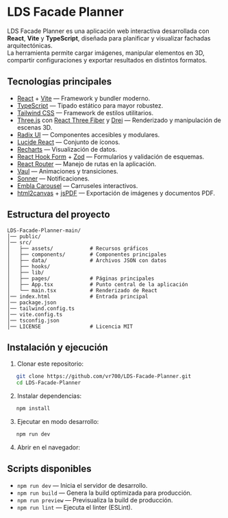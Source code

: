 
# LDS Facade Planner

LDS Facade Planner es una aplicación web interactiva desarrollada con **React**, **Vite** y **TypeScript**, diseñada para planificar y visualizar fachadas arquitectónicas.  
La herramienta permite cargar imágenes, manipular elementos en 3D, compartir configuraciones y exportar resultados en distintos formatos.

## Tecnologías principales

- [React](https://reactjs.org/) + [Vite](https://vitejs.dev/) — Framework y bundler moderno.
- [TypeScript](https://www.typescriptlang.org/) — Tipado estático para mayor robustez.
- [Tailwind CSS](https://tailwindcss.com/) — Framework de estilos utilitarios.
- [Three.js](https://threejs.org/) con [React Three Fiber](https://docs.pmnd.rs/react-three-fiber/getting-started/introduction) y [Drei](https://github.com/pmndrs/drei) — Renderizado y manipulación de escenas 3D.
- [Radix UI](https://www.radix-ui.com/) — Componentes accesibles y modulares.
- [Lucide React](https://lucide.dev/) — Conjunto de íconos.
- [Recharts](https://recharts.org/) — Visualización de datos.
- [React Hook Form](https://react-hook-form.com/) + [Zod](https://zod.dev/) — Formularios y validación de esquemas.
- [React Router](https://reactrouter.com/) — Manejo de rutas en la aplicación.
- [Vaul](https://vaul.emilkowal.ski/) — Animaciones y transiciones.
- [Sonner](https://sonner.emilkowal.ski/) — Notificaciones.
- [Embla Carousel](https://www.embla-carousel.com/) — Carruseles interactivos.
- [html2canvas](https://html2canvas.hertzen.com/) + [jsPDF](https://github.com/parallax/jsPDF) — Exportación de imágenes y documentos PDF.

## Estructura del proyecto
```
LDS-Facade-Planner-main/
│── public/               
│── src/
│   ├── assets/            # Recursos gráficos
│   ├── components/        # Componentes principales
│   ├── data/              # Archivos JSON con datos
│   ├── hooks/             
│   ├── lib/               
│   ├── pages/             # Páginas principales 
│   ├── App.tsx            # Punto central de la aplicación
│   └── main.tsx           # Renderizado de React
│── index.html             # Entrada principal
│── package.json           
│── tailwind.config.ts     
│── vite.config.ts         
│── tsconfig.json          
│── LICENSE                # Licencia MIT
```


## Instalación y ejecución

1. Clonar este repositorio:
```bash
   git clone https://github.com/vr700/LDS-Facade-Planner.git
   cd LDS-Facade-Planner
```

2. Instalar dependencias:
```bash
   npm install
```

3. Ejecutar en modo desarrollo:
```bash
   npm run dev
```

4. Abrir en el navegador:

## Scripts disponibles
* `npm run dev` — Inicia el servidor de desarrollo.
* `npm run build` — Genera la build optimizada para producción.
* `npm run preview` — Previsualiza la build de producción.
* `npm run lint` — Ejecuta el linter (ESLint).
